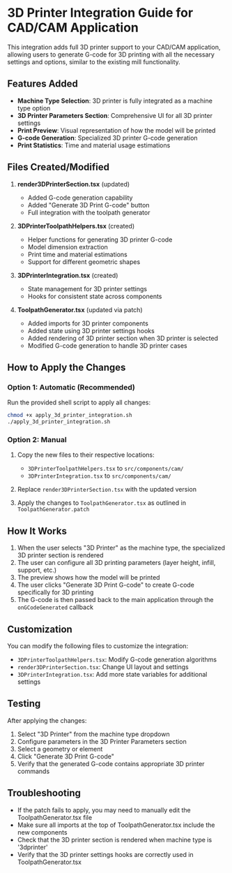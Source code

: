 # 3D Printer Integration Guide for CAD/CAM Application

This integration adds full 3D printer support to your CAD/CAM application, allowing users to generate G-code for 3D printing with all the necessary settings and options, similar to the existing mill functionality.

## Features Added

- **Machine Type Selection**: 3D printer is fully integrated as a machine type option
- **3D Printer Parameters Section**: Comprehensive UI for all 3D printer settings
- **Print Preview**: Visual representation of how the model will be printed
- **G-code Generation**: Specialized 3D printer G-code generation
- **Print Statistics**: Time and material usage estimations

## Files Created/Modified

1. **render3DPrinterSection.tsx** (updated)
   - Added G-code generation capability
   - Added "Generate 3D Print G-code" button
   - Full integration with the toolpath generator

2. **3DPrinterToolpathHelpers.tsx** (created)
   - Helper functions for generating 3D printer G-code
   - Model dimension extraction
   - Print time and material estimations
   - Support for different geometric shapes

3. **3DPrinterIntegration.tsx** (created)
   - State management for 3D printer settings
   - Hooks for consistent state across components

4. **ToolpathGenerator.tsx** (updated via patch)
   - Added imports for 3D printer components
   - Added state using 3D printer settings hooks
   - Added rendering of 3D printer section when 3D printer is selected
   - Modified G-code generation to handle 3D printer cases

## How to Apply the Changes

### Option 1: Automatic (Recommended)

Run the provided shell script to apply all changes:

```bash
chmod +x apply_3d_printer_integration.sh
./apply_3d_printer_integration.sh
```

### Option 2: Manual

1. Copy the new files to their respective locations:
   - `3DPrinterToolpathHelpers.tsx` to `src/components/cam/`
   - `3DPrinterIntegration.tsx` to `src/components/cam/`

2. Replace `render3DPrinterSection.tsx` with the updated version

3. Apply the changes to `ToolpathGenerator.tsx` as outlined in `ToolpathGenerator.patch`

## How It Works

1. When the user selects "3D Printer" as the machine type, the specialized 3D printer section is rendered
2. The user can configure all 3D printing parameters (layer height, infill, support, etc.)
3. The preview shows how the model will be printed
4. The user clicks "Generate 3D Print G-code" to create G-code specifically for 3D printing
5. The G-code is then passed back to the main application through the `onGCodeGenerated` callback

## Customization

You can modify the following files to customize the integration:

- `3DPrinterToolpathHelpers.tsx`: Modify G-code generation algorithms
- `render3DPrinterSection.tsx`: Change UI layout and settings
- `3DPrinterIntegration.tsx`: Add more state variables for additional settings

## Testing

After applying the changes:

1. Select "3D Printer" from the machine type dropdown
2. Configure parameters in the 3D Printer Parameters section
3. Select a geometry or element
4. Click "Generate 3D Print G-code"
5. Verify that the generated G-code contains appropriate 3D printer commands

## Troubleshooting

- If the patch fails to apply, you may need to manually edit the ToolpathGenerator.tsx file
- Make sure all imports at the top of ToolpathGenerator.tsx include the new components
- Check that the 3D printer section is rendered when machine type is '3dprinter'
- Verify that the 3D printer settings hooks are correctly used in ToolpathGenerator.tsx
